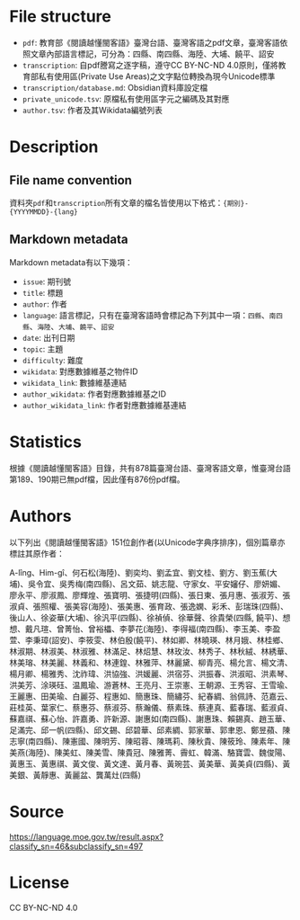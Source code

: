 # File structure

* `pdf`: 教育部《閱讀越懂閩客語》臺灣台語、臺灣客語之pdf文章，臺灣客語依照文章內部語言標記，可分為：四縣、南四縣、海陸、大埔、饒平、詔安
* `transcription`: 自pdf謄寫之逐字稿，遵守CC BY-NC-ND 4.0原則，僅將教育部私有使用區(Private Use Areas)之文字點位轉換為現今Unicode標準
* `transcription/database.md`: Obsidian資料庫設定檔
* `private_unicode.tsv`: 原檔私有使用區字元之編碼及其對應
* `author.tsv`: 作者及其Wikidata編號列表

# Description
## File name convention

資料夾`pdf`和`transcription`所有文章的檔名皆使用以下格式：`{期別}-{YYYYMMDD}-{lang}`

## Markdown metadata

Markdown metadata有以下幾項：
* `issue`: 期刊號
* `title`: 標題
* `author`: 作者
* `language`: 語言標記，只有在臺灣客語時會標記為下列其中一項：`四縣`、`南四縣`、`海陸`、`大埔`、`饒平`、`詔安`
* `date`: 出刊日期
* `topic`: 主題
* `difficulty`: 難度
* `wikidata`: 對應數據維基之物件ID
* `wikidata_link`: 數據維基連結
* `author_wikidata`: 作者對應數據維基之ID
* `author_wikidata_link`: 作者對應數據維基連結

# Statistics

根據《閱讀越懂閩客語》目錄，共有878篇臺灣台語、臺灣客語文章，惟臺灣台語第189、190期已無pdf檔，因此僅有876份pdf檔。

# Authors

以下列出《閱讀越懂閩客語》151位創作者(以Unicode字典序排序)，個別篇章亦標註其原作者：

A-lîng、Him-gî、何石松(海陸)、劉奕均、劉孟宜、劉文桂、劉方、劉玉蕉(大埔)、吳令宜、吳秀梅(南四縣)、呂文茹、姚志龍、守家女、平安嬸仔、廖妍媚、廖永平、廖淑鳳、廖輝煌、張寶明、張捷明(四縣)、張日東、張月惠、張淑芳、張淑貞、張照權、張美容(海陸)、張美惠、張育政、張逸嫻、彩禾、彭瑞珠(四縣)、後山人、徐姿華(大埔)、徐汎平(四縣)、徐禎偵、徐華聲、徐貴榮(四縣, 饒平)、想想、戴凡瑄、曾菁怡、曾裕櫑、李夢花(海陸)、李得福(南四縣)、李玉美、李盈萱、李秉璋(詔安)、李筱雯、林伯殷(饒平)、林如卿、林曉瑛、林月娥、林桂鄉、林淑期、林淑美、林淑雅、林滿足、林炤慧、林玫汝、林秀子、林秋絨、林綉華、林美瑢、林美麗、林義和、林連鍠、林雅萍、林麗黛、柳青亮、楊允言、楊文清、楊月卿、楊雅秀、沈祚瑋、洪協強、洪媛麗、洪宿芬、洪振春、洪淑昭、洪素琴、洪美芳、涂瑛砡、温鳳瑜、游蒼林、王亮月、王崇憲、王朝源、王秀容、王雪瑜、王麗惠、田美瑜、白麗芬、程惠如、簡惠珠、簡繡芬、紀春綢、翁佩詩、范嘉云、莊桂英、葉家仁、蔡惠芬、蔡淑芬、蔡瀚儀、蔡素珠、蔡連真、藍春瑞、藍淑貞、蘇嘉祺、蘇心怡、許嘉勇、許新源、謝惠如(南四縣)、謝惠珠、賴錫真、趙玉華、足滿完、邱一帆(四縣)、邱文錫、邱碧華、邱素綢、郭家華、郭聿恩、鄭昱蘋、陳志寧(南四縣)、陳憲國、陳明芳、陳昭蓉、陳瑪莉、陳秋貴、陳筱玲、陳素年、陳美燕(海陸)、陳美虹、陳美雪、陳貴冠、陳雅菁、霽虹、韓滿、駱寶雲、魏俊陽、黃惠玉、黃惠祺、黃文俊、黃文達、黃月春、黃琬芸、黃美華、黃美貞(四縣)、黃美銀、黃靜惠、黃麗盆、龔萬灶(四縣)

# Source

https://language.moe.gov.tw/result.aspx?classify_sn=46&subclassify_sn=497

# License

CC BY-NC-ND 4.0
